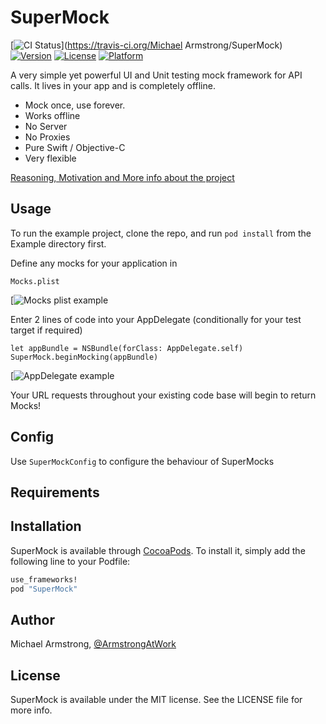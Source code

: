 # SuperMock

[![CI Status](http://img.shields.io/travis/michaelarmstrong/SuperMock.svg?style=flat)](https://travis-ci.org/Michael Armstrong/SuperMock)
[![Version](https://img.shields.io/cocoapods/v/SuperMock.svg?style=flat)](http://cocoapods.org/pods/SuperMock)
[![License](https://img.shields.io/cocoapods/l/SuperMock.svg?style=flat)](http://cocoapods.org/pods/SuperMock)
[![Platform](https://img.shields.io/cocoapods/p/SuperMock.svg?style=flat)](http://cocoapods.org/pods/SuperMock)

A very simple yet powerful UI and Unit testing mock framework for API calls. It lives in your app and is completely offline.

* Mock once, use forever.
* Works offline
* No Server
* No Proxies
* Pure Swift / Objective-C
* Very flexible

[Reasoning, Motivation and More info about the project](http://mike.kz/general/mocking-data-for-ui-testing-in-xcode-7/)


## Usage

To run the example project, clone the repo, and run `pod install` from the Example directory first.

Define any mocks for your application in
```
Mocks.plist
```
[![Mocks plist example](http://mike.kz/wp-content/uploads/2015/11/Screen-Shot-2015-11-02-at-22.32.51.png)

Enter 2 lines of code into your AppDelegate (conditionally for your test target if required)
```
let appBundle = NSBundle(forClass: AppDelegate.self)
SuperMock.beginMocking(appBundle)
```
[![AppDelegate example](http://mike.kz/wp-content/uploads/2015/11/Screen-Shot-2015-11-02-at-22.34.02.png)

Your URL requests throughout your existing code base will begin to return Mocks!

## Config
Use `SuperMockConfig` to configure the behaviour of SuperMocks

## Requirements

## Installation

SuperMock is available through [CocoaPods](http://cocoapods.org). To install
it, simply add the following line to your Podfile:

```ruby
use_frameworks!
pod "SuperMock"
```

## Author

Michael Armstrong, [@ArmstrongAtWork](http://twitter.com/ArmstrongAtWork)

## License

SuperMock is available under the MIT license. See the LICENSE file for more info.
